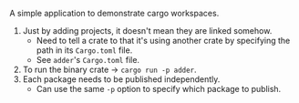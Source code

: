 A simple application to demonstrate cargo workspaces.

1. Just by adding projects, it doesn't mean they are linked somehow.
   - Need to tell a crate to that it's using another crate
     by specifying the path in its `Cargo.toml` file.
   - See `adder`'s `Cargo.toml` file.
2. To run the binary crate -> `cargo run -p adder`.
3. Each package needs to be published independently.
   - Can use the same `-p` option to specify which package to publish.
